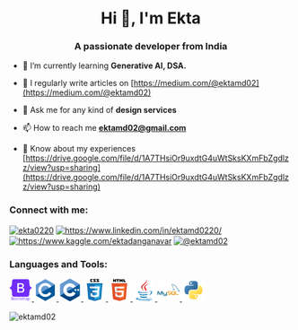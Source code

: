 <h1 align="center">Hi 👋, I'm Ekta</h1>
<h3 align="center">A passionate developer from India</h3>

- 🌱 I’m currently learning **Generative AI, DSA.**

- 📝 I regularly write articles on [https://medium.com/@ektamd02](https://medium.com/@ektamd02)

- 💬 Ask me for any kind of **design services**

- 📫 How to reach me **ektamd02@gmail.com**

- 📄 Know about my experiences [https://drive.google.com/file/d/1A7THsiOr9uxdtG4uWtSksKXmFbZgdlzz/view?usp=sharing](https://drive.google.com/file/d/1A7THsiOr9uxdtG4uWtSksKXmFbZgdlzz/view?usp=sharing)

<h3 align="left">Connect with me:</h3>
<p align="left">
<a href="https://twitter.com/ekta0220" target="blank"><img align="center" src="https://raw.githubusercontent.com/rahuldkjain/github-profile-readme-generator/master/src/images/icons/Social/twitter.svg" alt="ekta0220" height="30" width="40" /></a>
<a href="https://linkedin.com/in/https://www.linkedin.com/in/ektamd0220/" target="blank"><img align="center" src="https://raw.githubusercontent.com/rahuldkjain/github-profile-readme-generator/master/src/images/icons/Social/linked-in-alt.svg" alt="https://www.linkedin.com/in/ektamd0220/" height="30" width="40" /></a>
<a href="https://kaggle.com/https://www.kaggle.com/ektadanganavar" target="blank"><img align="center" src="https://raw.githubusercontent.com/rahuldkjain/github-profile-readme-generator/master/src/images/icons/Social/kaggle.svg" alt="https://www.kaggle.com/ektadanganavar" height="30" width="40" /></a>
<a href="https://medium.com/@ektamd02" target="blank"><img align="center" src="https://raw.githubusercontent.com/rahuldkjain/github-profile-readme-generator/master/src/images/icons/Social/medium.svg" alt="@ektamd02" height="30" width="40" /></a>
</p>

<h3 align="left">Languages and Tools:</h3>
<p align="left"> <a href="https://getbootstrap.com" target="_blank" rel="noreferrer"> <img src="https://raw.githubusercontent.com/devicons/devicon/master/icons/bootstrap/bootstrap-plain-wordmark.svg" alt="bootstrap" width="40" height="40"/> </a> <a href="https://www.cprogramming.com/" target="_blank" rel="noreferrer"> <img src="https://raw.githubusercontent.com/devicons/devicon/master/icons/c/c-original.svg" alt="c" width="40" height="40"/> </a> <a href="https://www.w3schools.com/cpp/" target="_blank" rel="noreferrer"> <img src="https://raw.githubusercontent.com/devicons/devicon/master/icons/cplusplus/cplusplus-original.svg" alt="cplusplus" width="40" height="40"/> </a> <a href="https://www.w3schools.com/css/" target="_blank" rel="noreferrer"> <img src="https://raw.githubusercontent.com/devicons/devicon/master/icons/css3/css3-original-wordmark.svg" alt="css3" width="40" height="40"/> </a> <a href="https://www.w3.org/html/" target="_blank" rel="noreferrer"> <img src="https://raw.githubusercontent.com/devicons/devicon/master/icons/html5/html5-original-wordmark.svg" alt="html5" width="40" height="40"/> </a> <a href="https://www.java.com" target="_blank" rel="noreferrer"> <img src="https://raw.githubusercontent.com/devicons/devicon/master/icons/java/java-original.svg" alt="java" width="40" height="40"/> </a> <a href="https://www.mysql.com/" target="_blank" rel="noreferrer"> <img src="https://raw.githubusercontent.com/devicons/devicon/master/icons/mysql/mysql-original-wordmark.svg" alt="mysql" width="40" height="40"/> </a> <a href="https://www.python.org" target="_blank" rel="noreferrer"> <img src="https://raw.githubusercontent.com/devicons/devicon/master/icons/python/python-original.svg" alt="python" width="40" height="40"/> </a> </p>

<p><img align="center" src="https://github-readme-streak-stats.herokuapp.com/?user=ektamd02&" alt="ektamd02" /></p>

